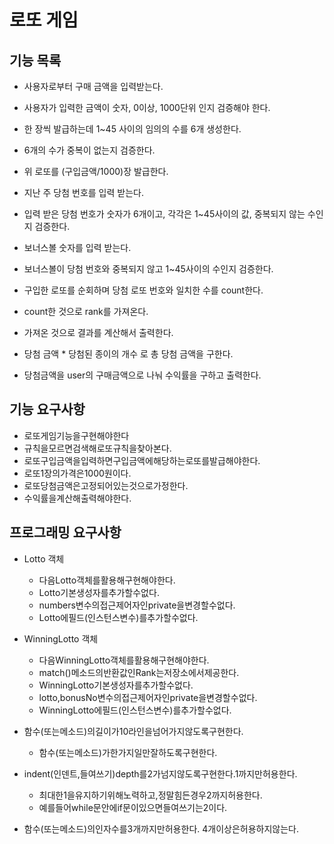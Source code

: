 # 로또 게임


## 기능 목록 
- 사용자로부터 구매 금액을 입력받는다.
- 사용자가 입력한 금액이 숫자, 0이상, 1000단위 인지 검증해야 한다.

- 한 장씩 발급하는데 1~45 사이의 임의의 수를 6개 생성한다.
- 6개의 수가 중복이 없는지 검증한다.
- 위 로또를 (구입금액/1000)장 발급한다.

- 지난 주 당첨 번호를 입력 받는다.
- 입력 받은 당첨 번호가 숫자가 6개이고, 각각은 1~45사이의 값, 
중복되지 않는 수인지 검증한다.

- 보너스볼 숫자를 입력 받는다.
- 보너스볼이 당첨 번호와 중복되지 않고 1~45사이의 수인지 검증한다.

- 구입한 로또를 순회하며 당첨 로또 번호와 일치한 수를 count한다.
- count한 것으로 rank를 가져온다.
- 가져온 것으로 결과를 계산해서 출력한다.

- 당첨 금액 * 당첨된 종이의 개수 로 총 당첨 금액을 구한다.
- 당첨금액을 user의 구매금액으로 나눠 수익률을 구하고 출력한다.

## 기능 요구사항
* 로또게임기능을구현해야한다
* 규칙을모르면검색해로또규칙을찾아본다. 
* 로또구입금액을입력하면구입금액에해당하는로또를발급해야한다. 
* 로또1장의가격은1000원이다. 
* 로또당첨금액은고정되어있는것으로가정한다. 
* 수익률을계산해출력해야한다. 

## 프로그래밍 요구사항
+ Lotto 객체
    * 다음Lotto객체를활용해구현해야한다.
    * Lotto기본생성자를추가할수없다.
    * numbers변수의접근제어자인private을변경할수없다. 
    * Lotto에필드(인스턴스변수)를추가할수없다.

+ WinningLotto 객체
    * 다음WinningLotto객체를활용해구현해야한다. 
    * match()메소드의반환값인Rank는저장소에서제공한다. 
    * WinningLotto기본생성자를추가할수없다. 
    * lotto,bonusNo변수의접근제어자인private을변경할수없다. 
    * WinningLotto에필드(인스턴스변수)를추가할수없다.
    
+ 함수(또는메소드)의길이가10라인을넘어가지않도록구현한다. 
    * 함수(또는메소드)가한가지일만잘하도록구현한다. 
+ indent(인덴트,들여쓰기)depth를2가넘지않도록구현한다.1까지만허용한다. 
    * 최대한1을유지하기위해노력하고,정말힘든경우2까지허용한다. 
    * 예를들어while문안에if문이있으면들여쓰기는2이다.
+ 함수(또는메소드)의인자수를3개까지만허용한다. 4개이상은허용하지않는다.